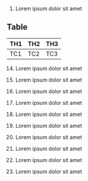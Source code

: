 
1. Lorem ipsum dolor sit amet

## Table
| TH1 | TH2 | TH3 |
|-----|-----|-----|
| TC1 | TC2 | TC3 |


14. Lorem ipsum dolor sit amet

15. Lorem ipsum dolor sit amet

16. Lorem ipsum dolor sit amet

17. Lorem ipsum dolor sit amet

18. Lorem ipsum dolor sit amet

19. Lorem ipsum dolor sit amet

20. Lorem ipsum dolor sit amet

21. Lorem ipsum dolor sit amet

22. Lorem ipsum dolor sit amet

23. Lorem ipsum dolor sit amet

